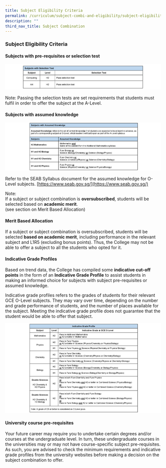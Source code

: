 ```yaml
---
title: Subject Eligibility Criteria
permalink: /curriculum/subject-combi-and-eligibility/subject-eligibility-criteria/
description: ""
third_nav_title: Subject Combination
---
```


### **Subject Eligibility Criteria**
#### **Subjects with pre-requisites or selection test**
![](/images/subjectcriteria1.png)

Note: Passing the selection tests are set requirements that students must fulfil in order to offer the subject at the A-Level.

#### **Subjects with assumed knowledge**
![](/images/subjectcriteria2.png)

Refer to the SEAB Syllabus document for the assumed knowledge for O-Level subjects. [https://www.seab.gov.sg/](https://www.seab.gov.sg/)

Note:<br>
If a subject or subject combination is **oversubscribed**, students will be selected based on **academic merit**.<br>(see section on Merit Based Allocation)

#### **Merit Based Allocation**
If a subject or subject combination is oversubscribed, students will be selected **based on academic merit**, including performance in the relevant subject and L1R5 (excluding bonus points). Thus, the College may not be able to offer a subject to all the students who opted for it.

#### **Indicative Grade Profiles**
Based on trend data, the College has compiled some **indicative cut-off points** in the form of an **Indicative Grade Profile** to assist students in making an informed choice for subjects with subject pre-requisites or assumed knowledge. 

Indicative grade profiles refers to the grades of students for their relevant GCE O-Level subjects. They may vary over time, depending on the number and grade performance of students, and the number of places available for the subject. Meeting the indicative grade profile does not guarantee that the student would be able to offer that subject.

![](/images/subjectcriteria3.png)

#### **University course pre-requisites**
Your future career may require you to undertake certain degrees and/or courses at the undergraduate level. In turn, these undergraduate courses in the universities may or may not have course-specific subject pre-requisites. As such, you are advised to check the minimum requirements and indicative grade profiles from the university websites before making a decision on the subject combination to offer.